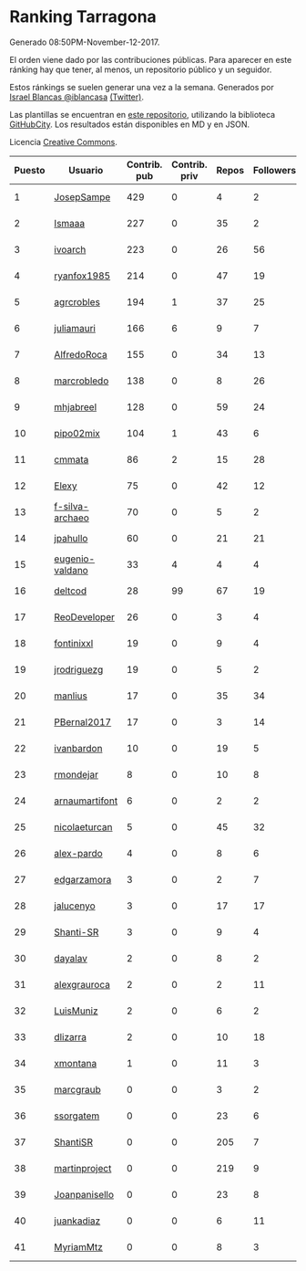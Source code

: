 # Ranking Tarragona

Generado 08:50PM-November-12-2017.

El orden viene dado por las contribuciones públicas. Para aparecer en este ránking hay que tener, al menos, un repositorio público y un seguidor.

Estos ránkings se suelen generar una vez a la semana. Generados por [Israel Blancas @iblancasa](https://github.com/iblancasa/) [(Twitter)](https://twitter.com/iblancasa).

Las plantillas se encuentran en [este repositorio](https://github.com/iblancasa/GH-Spanish-Ranking), utilizando la biblioteca [GitHubCity](https://github.com/iblancasa/GitHubCity). Los resultados están disponibles en MD y en JSON.

Licencia [Creative Commons](https://creativecommons.org/licenses/by/4.0/).

| Puesto   |  Usuario  | Contrib. pub | Contrib. priv |Repos| Followers | Desde |  Avatar  |
|----------|-----------|--------------|---------------|-----|-----------|-------|----------|
|1|[JosepSampe](https://github.com/JosepSampe)|429|0|4|2|2015-01-08|![JosepSampe](https://avatars0.githubusercontent.com/u/10448186)|
|2|[Ismaaa](https://github.com/Ismaaa)|227|0|35|2|2016-09-16|![Ismaaa](https://avatars0.githubusercontent.com/u/22240843)|
|3|[ivoarch](https://github.com/ivoarch)|223|0|26|56|2011-03-18|![ivoarch](https://avatars3.githubusercontent.com/u/677124)|
|4|[ryanfox1985](https://github.com/ryanfox1985)|214|0|47|19|2011-10-26|![ryanfox1985](https://avatars2.githubusercontent.com/u/1152728)|
|5|[agrcrobles](https://github.com/agrcrobles)|194|1|37|25|2013-10-19|![agrcrobles](https://avatars0.githubusercontent.com/u/5727373)|
|6|[juliamauri](https://github.com/juliamauri)|166|6|9|7|2013-11-28|![juliamauri](https://avatars0.githubusercontent.com/u/6062402)|
|7|[AlfredoRoca](https://github.com/AlfredoRoca)|155|0|34|13|2014-08-15|![AlfredoRoca](https://avatars2.githubusercontent.com/u/8455554)|
|8|[marcrobledo](https://github.com/marcrobledo)|138|0|8|26|2015-09-19|![marcrobledo](https://avatars0.githubusercontent.com/u/14358263)|
|9|[mhjabreel](https://github.com/mhjabreel)|128|0|59|24|2014-10-08|![mhjabreel](https://avatars1.githubusercontent.com/u/9088025)|
|10|[pipo02mix](https://github.com/pipo02mix)|104|1|43|6|2011-07-03|![pipo02mix](https://avatars2.githubusercontent.com/u/892157)|
|11|[cmmata](https://github.com/cmmata)|86|2|15|28|2013-04-22|![cmmata](https://avatars1.githubusercontent.com/u/4223148)|
|12|[Elexy](https://github.com/Elexy)|75|0|42|12|2010-10-14|![Elexy](https://avatars2.githubusercontent.com/u/439063)|
|13|[f-silva-archaeo](https://github.com/f-silva-archaeo)|70|0|5|2|2016-05-04|![f-silva-archaeo](https://avatars3.githubusercontent.com/u/19189330)|
|14|[jpahullo](https://github.com/jpahullo)|60|0|21|21|2012-07-26|![jpahullo](https://avatars3.githubusercontent.com/u/2048296)|
|15|[eugenio-valdano](https://github.com/eugenio-valdano)|33|4|4|4|2014-03-12|![eugenio-valdano](https://avatars2.githubusercontent.com/u/6929185)|
|16|[deltcod](https://github.com/deltcod)|28|99|67|19|2015-09-22|![deltcod](https://avatars1.githubusercontent.com/u/14791993)|
|17|[ReoDeveloper](https://github.com/ReoDeveloper)|26|0|3|4|2013-01-20|![ReoDeveloper](https://avatars2.githubusercontent.com/u/3322211)|
|18|[fontinixxl](https://github.com/fontinixxl)|19|0|9|4|2013-07-24|![fontinixxl](https://avatars0.githubusercontent.com/u/5080665)|
|19|[jrodriguezg](https://github.com/jrodriguezg)|19|0|5|2|2013-02-05|![jrodriguezg](https://avatars1.githubusercontent.com/u/3486118)|
|20|[manlius](https://github.com/manlius)|17|0|35|34|2013-11-18|![manlius](https://avatars1.githubusercontent.com/u/5968066)|
|21|[PBernal2017](https://github.com/PBernal2017)|17|0|3|14|2017-02-23|![PBernal2017](https://avatars0.githubusercontent.com/u/25979373)|
|22|[ivanbardon](https://github.com/ivanbardon)|10|0|19|5|2013-10-30|![ivanbardon](https://avatars3.githubusercontent.com/u/5808889)|
|23|[rmondejar](https://github.com/rmondejar)|8|0|10|8|2008-06-20|![rmondejar](https://avatars1.githubusercontent.com/u/14419)|
|24|[arnaumartifont](https://github.com/arnaumartifont)|6|0|2|2|2014-11-07|![arnaumartifont](https://avatars1.githubusercontent.com/u/9613200)|
|25|[nicolaeturcan](https://github.com/nicolaeturcan)|5|0|45|32|2014-04-10|![nicolaeturcan](https://avatars3.githubusercontent.com/u/7248811)|
|26|[alex-pardo](https://github.com/alex-pardo)|4|0|8|6|2012-09-19|![alex-pardo](https://avatars0.githubusercontent.com/u/2378470)|
|27|[edgarzamora](https://github.com/edgarzamora)|3|0|2|7|2013-05-02|![edgarzamora](https://avatars3.githubusercontent.com/u/4320475)|
|28|[jalucenyo](https://github.com/jalucenyo)|3|0|17|17|2012-04-06|![jalucenyo](https://avatars1.githubusercontent.com/u/1618926)|
|29|[Shanti-SR](https://github.com/Shanti-SR)|3|0|9|4|2014-11-12|![Shanti-SR](https://avatars0.githubusercontent.com/u/9694646)|
|30|[dayalav](https://github.com/dayalav)|2|0|8|2|2013-06-10|![dayalav](https://avatars2.githubusercontent.com/u/4660940)|
|31|[alexgrauroca](https://github.com/alexgrauroca)|2|0|2|11|2013-07-31|![alexgrauroca](https://avatars3.githubusercontent.com/u/5131860)|
|32|[LuisMuniz](https://github.com/LuisMuniz)|2|0|6|2|2014-07-18|![LuisMuniz](https://avatars0.githubusercontent.com/u/8201284)|
|33|[dlizarra](https://github.com/dlizarra)|2|0|10|18|2015-04-12|![dlizarra](https://avatars2.githubusercontent.com/u/11906353)|
|34|[xmontana](https://github.com/xmontana)|1|0|11|3|2011-03-04|![xmontana](https://avatars2.githubusercontent.com/u/650776)|
|35|[marcgraub](https://github.com/marcgraub)|0|0|3|2|2012-10-02|![marcgraub](https://avatars3.githubusercontent.com/u/2468006)|
|36|[ssorgatem](https://github.com/ssorgatem)|0|0|23|6|2009-07-23|![ssorgatem](https://avatars2.githubusercontent.com/u/108138)|
|37|[ShantiSR](https://github.com/ShantiSR)|0|0|205|7|2013-01-16|![ShantiSR](https://avatars3.githubusercontent.com/u/3288528)|
|38|[martinproject](https://github.com/martinproject)|0|0|219|9|2008-06-13|![martinproject](https://avatars0.githubusercontent.com/u/13601)|
|39|[Joanpanisello](https://github.com/Joanpanisello)|0|0|23|8|2013-09-20|![Joanpanisello](https://avatars1.githubusercontent.com/u/5502417)|
|40|[juankadiaz](https://github.com/juankadiaz)|0|0|6|11|2013-10-04|![juankadiaz](https://avatars2.githubusercontent.com/u/5609996)|
|41|[MyriamMtz](https://github.com/MyriamMtz)|0|0|8|3|2013-11-25|![MyriamMtz](https://avatars3.githubusercontent.com/u/6032560)|
